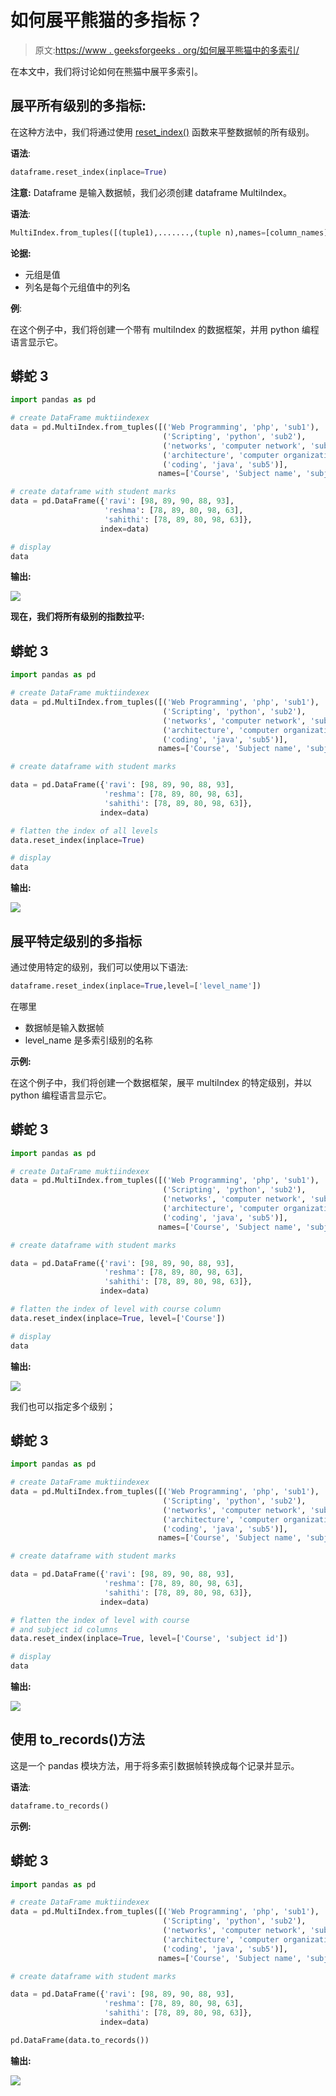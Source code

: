 # 如何展平熊猫的多指标？

> 原文:[https://www . geeksforgeeks . org/如何展平熊猫中的多索引/](https://www.geeksforgeeks.org/how-to-flatten-multiindex-in-pandas/)

在本文中，我们将讨论如何在熊猫中展平多索引。

## **展平所有级别的多指标:**

在这种方法中，我们将通过使用 [reset_index()](https://www.geeksforgeeks.org/python-pandas-dataframe-reset_index/) 函数来平整数据帧的所有级别。

**语法**:

```py
dataframe.reset_index(inplace=True)
```

**注意:** Dataframe 是输入数据帧，我们必须创建 dataframe MultiIndex。

**语法**:

```py
MultiIndex.from_tuples([(tuple1),.......,(tuple n),names=[column_names])
```

**论据:**

*   元组是值
*   列名是每个元组值中的列名

**例**:

在这个例子中，我们将创建一个带有 multiIndex 的数据框架，并用 python 编程语言显示它。

## 蟒蛇 3

```py
import pandas as pd

# create DataFrame muktiindexex
data = pd.MultiIndex.from_tuples([('Web Programming', 'php', 'sub1'),
                                  ('Scripting', 'python', 'sub2'),
                                  ('networks', 'computer network', 'sub3'),
                                  ('architecture', 'computer organization', 'sub4'),
                                  ('coding', 'java', 'sub5')],
                                 names=['Course', 'Subject name', 'subject id'])

# create dataframe with student marks
data = pd.DataFrame({'ravi': [98, 89, 90, 88, 93],
                     'reshma': [78, 89, 80, 98, 63], 
                     'sahithi': [78, 89, 80, 98, 63]},  
                    index=data)

# display
data
```

**输出:**

![](img/6d1d3ce81e345dd2cf307c10731b7b2f.png)

**现在，我们将所有级别的指数拉平:**

## 蟒蛇 3

```py
import pandas as pd

# create DataFrame muktiindexex
data = pd.MultiIndex.from_tuples([('Web Programming', 'php', 'sub1'),
                                  ('Scripting', 'python', 'sub2'),
                                  ('networks', 'computer network', 'sub3'),
                                  ('architecture', 'computer organization', 'sub4'),
                                  ('coding', 'java', 'sub5')],
                                 names=['Course', 'Subject name', 'subject id'])

# create dataframe with student marks

data = pd.DataFrame({'ravi': [98, 89, 90, 88, 93], 
                     'reshma': [78, 89, 80, 98, 63],
                     'sahithi': [78, 89, 80, 98, 63]},
                    index=data)

# flatten the index of all levels
data.reset_index(inplace=True)

# display
data
```

**输出:**

![](img/c175da5f15f6c6bce968e62b94aff6b6.png)

## **展平特定级别的多指标**

通过使用特定的级别，我们可以使用以下语法:

```py
dataframe.reset_index(inplace=True,level=['level_name'])
```

在哪里

*   数据帧是输入数据帧
*   level_name 是多索引级别的名称

**示例:**

在这个例子中，我们将创建一个数据框架，展平 multiIndex 的特定级别，并以 python 编程语言显示它。

## 蟒蛇 3

```py
import pandas as pd

# create DataFrame muktiindexex
data = pd.MultiIndex.from_tuples([('Web Programming', 'php', 'sub1'),
                                  ('Scripting', 'python', 'sub2'),
                                  ('networks', 'computer network', 'sub3'),
                                  ('architecture', 'computer organization', 'sub4'),
                                  ('coding', 'java', 'sub5')],
                                 names=['Course', 'Subject name', 'subject id'])

# create dataframe with student marks

data = pd.DataFrame({'ravi': [98, 89, 90, 88, 93], 
                     'reshma': [78, 89, 80, 98, 63],
                     'sahithi': [78, 89, 80, 98, 63]},
                    index=data)

# flatten the index of level with course column
data.reset_index(inplace=True, level=['Course'])

# display
data
```

**输出:**

![](img/e7cdda326ea43df2bb7740e0ef54c703.png)

我们也可以指定多个级别；

## 蟒蛇 3

```py
import pandas as pd

# create DataFrame muktiindexex
data = pd.MultiIndex.from_tuples([('Web Programming', 'php', 'sub1'),
                                  ('Scripting', 'python', 'sub2'),
                                  ('networks', 'computer network', 'sub3'),
                                  ('architecture', 'computer organization', 'sub4'),
                                  ('coding', 'java', 'sub5')],
                                 names=['Course', 'Subject name', 'subject id'])

# create dataframe with student marks

data = pd.DataFrame({'ravi': [98, 89, 90, 88, 93],
                     'reshma': [78, 89, 80, 98, 63], 
                     'sahithi': [78, 89, 80, 98, 63]}, 
                    index=data)

# flatten the index of level with course 
# and subject id columns
data.reset_index(inplace=True, level=['Course', 'subject id'])

# display
data
```

**输出:**

![](img/d6bc00172fe2602818adec603ce9b020.png)

## **使用 to_records()方法**

这是一个 pandas 模块方法，用于将多索引数据帧转换成每个记录并显示。

**语法**:

```py
dataframe.to_records()
```

**示例:**

## 蟒蛇 3

```py
import pandas as pd

# create DataFrame muktiindexex
data = pd.MultiIndex.from_tuples([('Web Programming', 'php', 'sub1'),
                                  ('Scripting', 'python', 'sub2'),
                                  ('networks', 'computer network', 'sub3'),
                                  ('architecture', 'computer organization', 'sub4'),
                                  ('coding', 'java', 'sub5')],
                                 names=['Course', 'Subject name', 'subject id'])

# create dataframe with student marks

data = pd.DataFrame({'ravi': [98, 89, 90, 88, 93],
                     'reshma': [78, 89, 80, 98, 63],
                     'sahithi': [78, 89, 80, 98, 63]}, 
                    index=data)

pd.DataFrame(data.to_records())
```

**输出:**

![](img/ff7ad5afe0fdaaaa62e6a38e1fdb9da9.png)